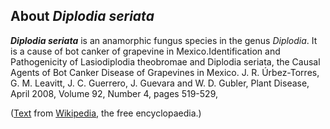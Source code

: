 About *Diplodia seriata* 
------------------------



***Diplodia seriata*** is an anamorphic fungus species in the genus
*Diplodia*. It is a cause of bot canker of grapevine in
Mexico.Identification and Pathogenicity of Lasiodiplodia theobromae and
Diplodia seriata, the Causal Agents of Bot Canker Disease of Grapevines
in Mexico. J. R. Úrbez-Torres, G. M. Leavitt, J. C. Guerrero, J. Guevara
and W. D. Gubler, Plant Disease, April 2008, Volume 92, Number 4, pages
519-529,

([Text](http://en.wikipedia.org/wiki/Diplodia_seriata) from
[Wikipedia](http://en.wikipedia.org/), the free encyclopaedia.)
